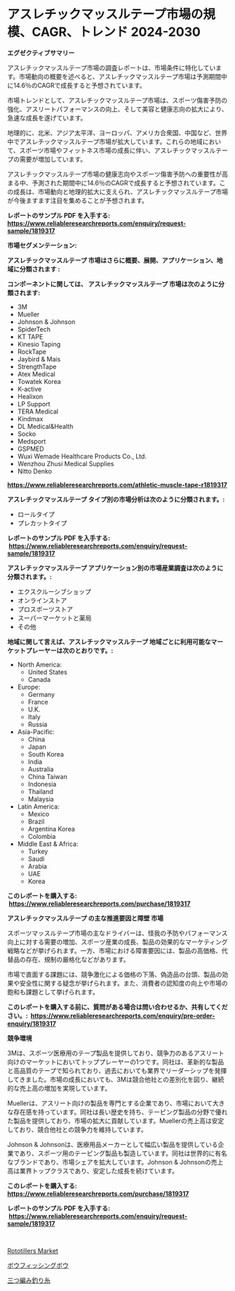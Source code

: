 <p><h1>アスレチックマッスルテープ市場の規模、CAGR、トレンド 2024-2030</h1></p><p><strong>エグゼクティブサマリー</strong></p>
<p><p>アスレチックマッスルテープ市場の調査レポートは、市場条件に特化しています。市場動向の概要を述べると、アスレチックマッスルテープ市場は予測期間中に14.6％のCAGRで成長すると予想されています。 </p><p>市場トレンドとして、アスレチックマッスルテープ市場は、スポーツ傷害予防の強化、アスリートパフォーマンスの向上、そして美容と健康志向の拡大により、急速な成長を遂げています。 </p><p>地理的に、北米、アジア太平洋、ヨーロッパ、アメリカ合衆国、中国など、世界中でアスレチックマッスルテープ市場が拡大しています。これらの地域において、スポーツ市場やフィットネス市場の成長に伴い、アスレチックマッスルテープの需要が増加しています。 </p><p>アスレチックマッスルテープ市場の健康志向やスポーツ傷害予防への重要性が高まる中、予測された期間中に14.6％のCAGRで成長すると予想されています。この成長は、市場動向と地理的拡大に支えられ、アスレチックマッスルテープ市場が今後ますます注目を集めることが予想されます。</p></p>
<p><strong>レポートのサンプル PDF を入手する: <a href="https://www.reliableresearchreports.com/enquiry/request-sample/1819317">https://www.reliableresearchreports.com/enquiry/request-sample/1819317</a></strong></p>
<p><strong>市場セグメンテーション:</strong></p>
<p><strong> アスレチックマッスルテープ 市場はさらに概要、展開、アプリケーション、地域に分類されます :</strong></p>
<p><strong>コンポーネントに関しては、 アスレチックマッスルテープ 市場は次のように分類されます: &nbsp;</strong></p>
<p><ul><li>3M</li><li>Mueller</li><li>Johnson & Johnson</li><li>SpiderTech</li><li>KT TAPE</li><li>Kinesio Taping</li><li>RockTape</li><li>Jaybird & Mais</li><li>StrengthTape</li><li>Atex Medical</li><li>Towatek Korea</li><li>K-active</li><li>Healixon</li><li>LP Support</li><li>TERA Medical</li><li>Kindmax</li><li>DL Medical&Health</li><li>Socko</li><li>Medsport</li><li>GSPMED</li><li>Wuxi Wemade Healthcare Products Co., Ltd.</li><li>Wenzhou Zhusi Medical Supplies</li><li>Nitto Denko</li></ul></p>
<p><strong><a href="https://www.reliableresearchreports.com/athletic-muscle-tape-r1819317">https://www.reliableresearchreports.com/athletic-muscle-tape-r1819317</a></strong></p>
<p><strong> アスレチックマッスルテープ タイプ別の市場分析は次のように分類されます。:</strong></p>
<p><ul><li>ロールタイプ</li><li>プレカットタイプ</li></ul></p>
<p><strong>レポートのサンプル PDF を入手する: &nbsp;<a href="https://www.reliableresearchreports.com/enquiry/request-sample/1819317">https://www.reliableresearchreports.com/enquiry/request-sample/1819317</a></strong></p>
<p><strong> アスレチックマッスルテープ アプリケーション別の市場産業調査は次のように分類されます。:</strong></p>
<p><ul><li>エクスクルーシブショップ</li><li>オンラインストア</li><li>プロスポーツストア</li><li>スーパーマーケットと薬局</li><li>その他</li></ul></p>
<p><strong>地域に関して言えば、アスレチックマッスルテープ 地域ごとに利用可能なマーケットプレーヤーは次のとおりです。:</strong></p>
<p><ul>
    <li>
        North America:
        <ul>
            <li>United States</li>
            <li>Canada</li>
        </ul>
    </li>
    <li>
        Europe:
        <ul>
            <li>Germany</li>
            <li>France</li>
            <li>U.K.</li>
            <li>Italy</li>
            <li>Russia</li>
        </ul>
    </li>
    <li>
        Asia-Pacific:
        <ul>
            <li>China</li>
            <li>Japan</li>
            <li>South Korea</li>
            <li>India</li>
            <li>Australia</li>
            <li>China Taiwan</li>
            <li>Indonesia</li>
            <li>Thailand</li>
            <li>Malaysia</li>
        </ul>
    </li>
    <li>
        Latin America:
        <ul>
            <li>Mexico</li>
            <li>Brazil</li>
            <li>Argentina Korea</li>
            <li>Colombia</li>
        </ul>
    </li>
    <li>
        Middle East & Africa:
        <ul>
            <li>Turkey</li>
            <li>Saudi</li>
            <li>Arabia</li>
            <li>UAE</li>
            <li>Korea</li>
        </ul>
    </li>
    </ul></p>
<p><strong>このレポートを購入する: &nbsp;<a href="https://www.reliableresearchreports.com/purchase/1819317">https://www.reliableresearchreports.com/purchase/1819317</a></strong></p>
<p><strong>アスレチックマッスルテープ の主な推進要因と障壁 市場</strong></p>
<p><p>スポーツマッスルテープ市場の主なドライバーは、怪我の予防やパフォーマンス向上に対する需要の増加、スポーツ産業の成長、製品の効果的なマーケティング戦略などが挙げられます。一方、市場における障害要因には、製品の高価格、代替品の存在、規制の厳格化などがあります。</p><p>市場で直面する課題には、競争激化による価格の下落、偽造品の台頭、製品の効果や安全性に関する疑念が挙げられます。また、消費者の認知度の向上や市場の飽和も課題として挙げられます。</p></p>
<p><strong>このレポートを購入する前に、質問がある場合は問い合わせるか、共有してください。:&nbsp; <a href="https://www.reliableresearchreports.com/enquiry/pre-order-enquiry/1819317">https://www.reliableresearchreports.com/enquiry/pre-order-enquiry/1819317</a></strong></p>
<p><strong>競争環境</strong></p>
<p><p>3Mは、スポーツ医療用のテープ製品を提供しており、競争力のあるアスリート向けのマーケットにおいてトッププレーヤーの1つです。同社は、革新的な製品と高品質のテープで知られており、過去においても業界でリーダーシップを発揮してきました。市場の成長においても、3Mは競合他社との差別化を図り、継続的な売上高の増加を実現しています。</p><p>Muellerは、アスリート向けの製品を専門とする企業であり、市場において大きな存在感を持っています。同社は長い歴史を持ち、テーピング製品の分野で優れた製品を提供しており、市場の拡大に貢献しています。Muellerの売上高は安定しており、競合他社との競争力を維持しています。</p><p>Johnson & Johnsonは、医療用品メーカーとして幅広い製品を提供している企業であり、スポーツ用のテーピング製品も製造しています。同社は世界的に有名なブランドであり、市場シェアを拡大しています。Johnson & Johnsonの売上高は業界トップクラスであり、安定した成長を続けています。</p></p>
<p><strong>このレポートを購入する: &nbsp; <a href="https://www.reliableresearchreports.com/purchase/1819317">https://www.reliableresearchreports.com/purchase/1819317</a></strong></p>
<p><strong>レポートのサンプル PDF を入手する: &nbsp;<a href="https://www.reliableresearchreports.com/enquiry/request-sample/1819317">https://www.reliableresearchreports.com/enquiry/request-sample/1819317</a></strong><strong></strong></p>
<p>&nbsp;</p>
<p><p><a href="https://github.com/mancsybtousav/Market-Research-Report-List-2/blob/main/rototillers-market.md">Rototillers Market</a></p><p><a href="https://github.com/KaydenJohns1964/Market-Research-Report-List-1/blob/main/408679429616.md">ボウフィッシングボウ</a></p><p><a href="https://github.com/marbadji/Market-Research-Report-List-1/blob/main/344800029615.md">三つ編み釣り糸</a></p></p>